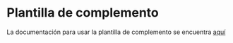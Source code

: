 # Plantilla de complemento

La documentación para usar la plantilla de complemento se encuentra [aquí](https://doc.jeedom.com/es_ES/dev/plugin_template)
